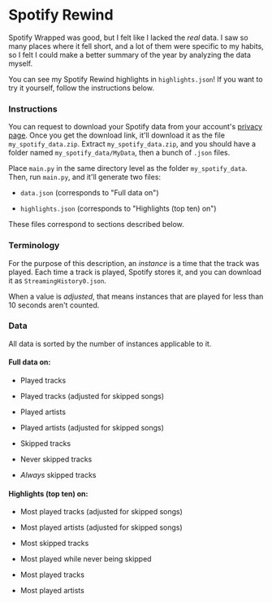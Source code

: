 # Spotify Rewind

Spotify Wrapped was good, but I felt like I lacked the *real* data. I saw so many places where it fell short, and a lot of them were specific to my habits, so I felt I could make a better summary of the year by analyzing the data myself.

You can see my Spotify Rewind highlights in `highlights.json`! If you want to try it yourself, follow the instructions below.

### Instructions

You can request to download your Spotify data from your account's [privacy page](https://www.spotify.com/ca-en/account/privacy/). Once you get the download link, it'll download it as the file `my_spotify_data.zip`. Extract `my_spotify_data.zip`, and you should have a folder named `my_spotify_data/MyData`, then a bunch of `.json` files.

Place `main.py` in the same directory level as the folder `my_spotify_data`. Then, run `main.py`, and it'll generate two files:

 - `data.json` (corresponds to "Full data on")
 
 - `highlights.json` (corresponds to "Highlights (top ten) on")
 
These files correspond to sections described below.

### Terminology

For the purpose of this description, an *instance* is a time that the track was played. Each time a track is played, Spotify stores it, and you can download it as `StreamingHistory0.json`.

When a value is *adjusted*, that means instances that are played for less than 10 seconds aren't counted.

### Data

All data is sorted by the number of instances applicable to it.

#### Full data on:

 - Played tracks
 
 - Played tracks (adjusted for skipped songs)
 
 - Played artists
 
 - Played artists (adjusted for skipped songs)
 
 - Skipped tracks
 
 - Never skipped tracks
 
 - *Always* skipped tracks
 

#### Highlights (top ten) on:

 - Most played tracks (adjusted for skipped songs)
 
 - Most played artists (adjusted for skipped songs)
 
 - Most skipped tracks
 
 - Most played while never being skipped
 
 - Most played tracks
 
 - Most played artists